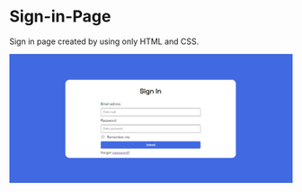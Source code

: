 # Sign-in-Page

Sign in page created by using only HTML and CSS.

![](https://github.com/ezgikarali4/Sign-in-Page/blob/main/Sign%20in/image.png)
